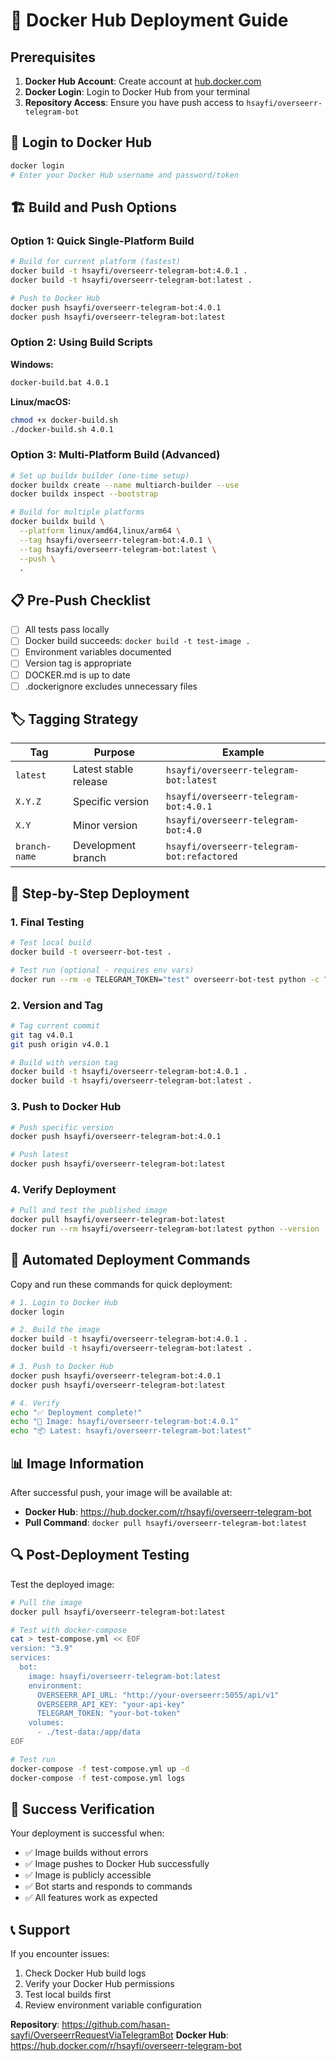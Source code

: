 # 🚀 Docker Hub Deployment Guide

## Prerequisites

1. **Docker Hub Account**: Create account at [hub.docker.com](https://hub.docker.com)
2. **Docker Login**: Login to Docker Hub from your terminal
3. **Repository Access**: Ensure you have push access to `hsayfi/overseerr-telegram-bot`

## 🔐 Login to Docker Hub

```bash
docker login
# Enter your Docker Hub username and password/token
```

## 🏗️ Build and Push Options

### Option 1: Quick Single-Platform Build

```bash
# Build for current platform (fastest)
docker build -t hsayfi/overseerr-telegram-bot:4.0.1 .
docker build -t hsayfi/overseerr-telegram-bot:latest .

# Push to Docker Hub
docker push hsayfi/overseerr-telegram-bot:4.0.1
docker push hsayfi/overseerr-telegram-bot:latest
```

### Option 2: Using Build Scripts

**Windows:**
```cmd
docker-build.bat 4.0.1
```

**Linux/macOS:**
```bash
chmod +x docker-build.sh
./docker-build.sh 4.0.1
```

### Option 3: Multi-Platform Build (Advanced)

```bash
# Set up buildx builder (one-time setup)
docker buildx create --name multiarch-builder --use
docker buildx inspect --bootstrap

# Build for multiple platforms
docker buildx build \
  --platform linux/amd64,linux/arm64 \
  --tag hsayfi/overseerr-telegram-bot:4.0.1 \
  --tag hsayfi/overseerr-telegram-bot:latest \
  --push \
  .
```

## 📋 Pre-Push Checklist

- [ ] All tests pass locally
- [ ] Docker build succeeds: `docker build -t test-image .`
- [ ] Environment variables documented
- [ ] Version tag is appropriate
- [ ] DOCKER.md is up to date
- [ ] .dockerignore excludes unnecessary files

## 🏷️ Tagging Strategy

| Tag | Purpose | Example |
|-----|---------|---------|
| `latest` | Latest stable release | `hsayfi/overseerr-telegram-bot:latest` |
| `X.Y.Z` | Specific version | `hsayfi/overseerr-telegram-bot:4.0.1` |
| `X.Y` | Minor version | `hsayfi/overseerr-telegram-bot:4.0` |
| `branch-name` | Development branch | `hsayfi/overseerr-telegram-bot:refactored` |

## 🎯 Step-by-Step Deployment

### 1. Final Testing
```bash
# Test local build
docker build -t overseerr-bot-test .

# Test run (optional - requires env vars)
docker run --rm -e TELEGRAM_TOKEN="test" overseerr-bot-test python -c "import bot; print('Import successful')"
```

### 2. Version and Tag
```bash
# Tag current commit
git tag v4.0.1
git push origin v4.0.1

# Build with version tag
docker build -t hsayfi/overseerr-telegram-bot:4.0.1 .
docker build -t hsayfi/overseerr-telegram-bot:latest .
```

### 3. Push to Docker Hub
```bash
# Push specific version
docker push hsayfi/overseerr-telegram-bot:4.0.1

# Push latest
docker push hsayfi/overseerr-telegram-bot:latest
```

### 4. Verify Deployment
```bash
# Pull and test the published image
docker pull hsayfi/overseerr-telegram-bot:latest
docker run --rm hsayfi/overseerr-telegram-bot:latest python --version
```

## 🎯 Automated Deployment Commands

Copy and run these commands for quick deployment:

```bash
# 1. Login to Docker Hub
docker login

# 2. Build the image
docker build -t hsayfi/overseerr-telegram-bot:4.0.1 .
docker build -t hsayfi/overseerr-telegram-bot:latest .

# 3. Push to Docker Hub
docker push hsayfi/overseerr-telegram-bot:4.0.1
docker push hsayfi/overseerr-telegram-bot:latest

# 4. Verify
echo "✅ Deployment complete!"
echo "🐳 Image: hsayfi/overseerr-telegram-bot:4.0.1"
echo "📦 Latest: hsayfi/overseerr-telegram-bot:latest"
```

## 📊 Image Information

After successful push, your image will be available at:
- **Docker Hub**: https://hub.docker.com/r/hsayfi/overseerr-telegram-bot
- **Pull Command**: `docker pull hsayfi/overseerr-telegram-bot:latest`

## 🔍 Post-Deployment Testing

Test the deployed image:

```bash
# Pull the image
docker pull hsayfi/overseerr-telegram-bot:latest

# Test with docker-compose
cat > test-compose.yml << EOF
version: "3.9"
services:
  bot:
    image: hsayfi/overseerr-telegram-bot:latest
    environment:
      OVERSEERR_API_URL: "http://your-overseerr:5055/api/v1"
      OVERSEERR_API_KEY: "your-api-key"
      TELEGRAM_TOKEN: "your-bot-token"
    volumes:
      - ./test-data:/app/data
EOF

# Test run
docker-compose -f test-compose.yml up -d
docker-compose -f test-compose.yml logs
```

## 🎉 Success Verification

Your deployment is successful when:
- ✅ Image builds without errors
- ✅ Image pushes to Docker Hub successfully
- ✅ Image is publicly accessible
- ✅ Bot starts and responds to commands
- ✅ All features work as expected

## 📞 Support

If you encounter issues:
1. Check Docker Hub build logs
2. Verify your Docker Hub permissions
3. Test local builds first
4. Review environment variable configuration

**Repository**: https://github.com/hasan-sayfi/OverseerrRequestViaTelegramBot
**Docker Hub**: https://hub.docker.com/r/hsayfi/overseerr-telegram-bot
